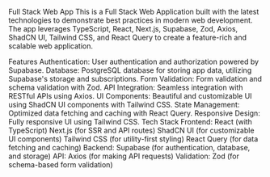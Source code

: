 Full Stack Web App
This is a Full Stack Web Application built with the latest technologies to demonstrate best practices in modern web development. The app leverages TypeScript, React, Next.js, Supabase, Zod, Axios, ShadCN UI, Tailwind CSS, and React Query to create a feature-rich and scalable web application.

Features
Authentication: User authentication and authorization powered by Supabase.
Database: PostgreSQL database for storing app data, utilizing Supabase's storage and subscriptions.
Form Validation: Form validation and schema validation with Zod.
API Integration: Seamless integration with RESTful APIs using Axios.
UI Components: Beautiful and customizable UI using ShadCN UI components with Tailwind CSS.
State Management: Optimized data fetching and caching with React Query.
Responsive Design: Fully responsive UI using Tailwind CSS.
Tech Stack
Frontend:
React (with TypeScript)
Next.js (for SSR and API routes)
ShadCN UI (for customizable UI components)
Tailwind CSS (for utility-first styling)
React Query (for data fetching and caching)
Backend:
Supabase (for authentication, database, and storage)
API:
Axios (for making API requests)
Validation:
Zod (for schema-based form validation)
